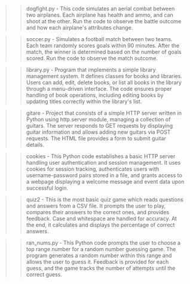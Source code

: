 >> dogfight.py - This code simulates an aerial combat between two airplanes. Each airplane has health and ammo, and can shoot at the other. Run the code to observe the battle outcome and how each airplane's attributes change.

>> soccer.py - Simulates a football match between two teams. Each team randomly scores goals within 90 minutes. After the match, the winner is determined based on the number of goals scored. Run the code to observe the match outcome.

>> library.py - Program that implements a simple library management system. It defines classes for books and libraries. Users can add, edit, delete books, or list all books in the library through a menu-driven interface. The code ensures proper handling of book operations, including editing books by updating titles correctly within the library's list.

>> gitare - Project that consists of a simple HTTP server written in Python using http.server module, managing a collection of guitars. The server responds to GET requests by displaying guitar information and allows adding new guitars via POST requests. The HTML file provides a form to submit guitar details.

>> cookies - This Python code establishes a basic HTTP server handling user authentication and session management. It uses cookies for session tracking, authenticates users with username-password pairs stored in a file, and grants access to a webpage displaying a welcome message and event data upon successful login.

>> quiz2 - This is the most basic quiz game which reads questions and answers from a CSV file. It prompts the user to play, compares their answers to the correct ones, and provides feedback. Case and whitespace are handled for accuracy. At the end, it calculates and displays the percentage of correct answers.

>> ran_nums.py - This Python code prompts the user to choose a top range number for a random number guessing game. The program generates a random number within this range and allows the user to guess it. Feedback is provided for each guess, and the game tracks the number of attempts until the correct guess.

